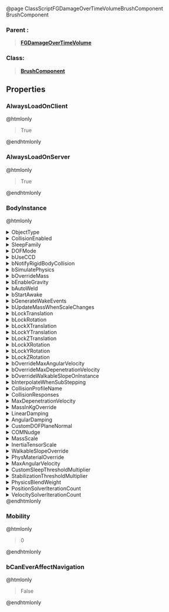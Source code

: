 @page ClassScriptFGDamageOverTimeVolumeBrushComponent BrushComponent
### Parent :
<b><a href="_class_script_f_g_damage_over_time_volume.html"><blockquote>FGDamageOverTimeVolume</blockquote></a></b>
### Class:
<b><a href="_class_script_brush_component.html"><blockquote>BrushComponent</blockquote></a></b>
## Properties
### AlwaysLoadOnClient
@htmlonly
<blockquote>True</blockquote>
@endhtmlonly

### AlwaysLoadOnServer
@htmlonly
<blockquote>True</blockquote>
@endhtmlonly

### BodyInstance
@htmlonly
<details>
 <summary>ObjectType</summary>
<blockquote>0</blockquote>
</details>
<details>
 <summary>CollisionEnabled</summary>
<blockquote>1</blockquote>
</details>
<details>
 <summary>SleepFamily</summary>
<blockquote>ESleepFamily::Normal</blockquote>
</details>
<details>
 <summary>DOFMode</summary>
<blockquote>0</blockquote>
</details>
<details>
 <summary>bUseCCD</summary>
<blockquote>False</blockquote>
</details>
<details>
 <summary>bNotifyRigidBodyCollision</summary>
<blockquote>False</blockquote>
</details>
<details>
 <summary>bSimulatePhysics</summary>
<blockquote>False</blockquote>
</details>
<details>
 <summary>bOverrideMass</summary>
<blockquote>False</blockquote>
</details>
<details>
 <summary>bEnableGravity</summary>
<blockquote>True</blockquote>
</details>
<details>
 <summary>bAutoWeld</summary>
<blockquote>False</blockquote>
</details>
<details>
 <summary>bStartAwake</summary>
<blockquote>True</blockquote>
</details>
<details>
 <summary>bGenerateWakeEvents</summary>
<blockquote>False</blockquote>
</details>
<details>
 <summary>bUpdateMassWhenScaleChanges</summary>
<blockquote>False</blockquote>
</details>
<details>
 <summary>bLockTranslation</summary>
<blockquote>True</blockquote>
</details>
<details>
 <summary>bLockRotation</summary>
<blockquote>True</blockquote>
</details>
<details>
 <summary>bLockXTranslation</summary>
<blockquote>False</blockquote>
</details>
<details>
 <summary>bLockYTranslation</summary>
<blockquote>False</blockquote>
</details>
<details>
 <summary>bLockZTranslation</summary>
<blockquote>False</blockquote>
</details>
<details>
 <summary>bLockXRotation</summary>
<blockquote>False</blockquote>
</details>
<details>
 <summary>bLockYRotation</summary>
<blockquote>False</blockquote>
</details>
<details>
 <summary>bLockZRotation</summary>
<blockquote>False</blockquote>
</details>
<details>
 <summary>bOverrideMaxAngularVelocity</summary>
<blockquote>False</blockquote>
</details>
<details>
 <summary>bOverrideMaxDepenetrationVelocity</summary>
<blockquote>False</blockquote>
</details>
<details>
 <summary>bOverrideWalkableSlopeOnInstance</summary>
<blockquote>False</blockquote>
</details>
<details>
 <summary>bInterpolateWhenSubStepping</summary>
<blockquote>True</blockquote>
</details>
<details>
 <summary>CollisionProfileName</summary>
<blockquote>OverlapAll</blockquote>
</details>
<details>
 <summary>CollisionResponses</summary>
<details>
 <summary>ResponseArray</summary>
<ol>
<li>
<details>
 <summary>Channel</summary>
<blockquote>WorldStatic</blockquote>
</details>
<details>
 <summary>Response</summary>
<blockquote>1</blockquote>
</details>
</li>
<li>
<details>
 <summary>Channel</summary>
<blockquote>WorldDynamic</blockquote>
</details>
<details>
 <summary>Response</summary>
<blockquote>1</blockquote>
</details>
</li>
<li>
<details>
 <summary>Channel</summary>
<blockquote>Pawn</blockquote>
</details>
<details>
 <summary>Response</summary>
<blockquote>1</blockquote>
</details>
</li>
<li>
<details>
 <summary>Channel</summary>
<blockquote>Visibility</blockquote>
</details>
<details>
 <summary>Response</summary>
<blockquote>1</blockquote>
</details>
</li>
<li>
<details>
 <summary>Channel</summary>
<blockquote>Camera</blockquote>
</details>
<details>
 <summary>Response</summary>
<blockquote>1</blockquote>
</details>
</li>
<li>
<details>
 <summary>Channel</summary>
<blockquote>PhysicsBody</blockquote>
</details>
<details>
 <summary>Response</summary>
<blockquote>1</blockquote>
</details>
</li>
<li>
<details>
 <summary>Channel</summary>
<blockquote>Vehicle</blockquote>
</details>
<details>
 <summary>Response</summary>
<blockquote>1</blockquote>
</details>
</li>
<li>
<details>
 <summary>Channel</summary>
<blockquote>Destructible</blockquote>
</details>
<details>
 <summary>Response</summary>
<blockquote>1</blockquote>
</details>
</li>
<li>
<details>
 <summary>Channel</summary>
<blockquote>Projectile</blockquote>
</details>
<details>
 <summary>Response</summary>
<blockquote>1</blockquote>
</details>
</li>
<li>
<details>
 <summary>Channel</summary>
<blockquote>Resource</blockquote>
</details>
<details>
 <summary>Response</summary>
<blockquote>1</blockquote>
</details>
</li>
<li>
<details>
 <summary>Channel</summary>
<blockquote>BuildGun</blockquote>
</details>
<details>
 <summary>Response</summary>
<blockquote>1</blockquote>
</details>
</li>
<li>
<details>
 <summary>Channel</summary>
<blockquote>WeaponInstantHit</blockquote>
</details>
<details>
 <summary>Response</summary>
<blockquote>1</blockquote>
</details>
</li>
<li>
<details>
 <summary>Channel</summary>
<blockquote>VehicleWheelQuery</blockquote>
</details>
<details>
 <summary>Response</summary>
<blockquote>1</blockquote>
</details>
</li>
</ol>
</details>
</details>
<details>
 <summary>MaxDepenetrationVelocity</summary>
<blockquote>0</blockquote>
</details>
<details>
 <summary>MassInKgOverride</summary>
<blockquote>100</blockquote>
</details>
<details>
 <summary>LinearDamping</summary>
<blockquote>0.009999999776482582</blockquote>
</details>
<details>
 <summary>AngularDamping</summary>
<blockquote>0</blockquote>
</details>
<details>
 <summary>CustomDOFPlaneNormal</summary>
<details>
 <summary>X</summary>
<blockquote>0</blockquote>
</details>
<details>
 <summary>Y</summary>
<blockquote>0</blockquote>
</details>
<details>
 <summary>Z</summary>
<blockquote>0</blockquote>
</details>
</details>
<details>
 <summary>COMNudge</summary>
<details>
 <summary>X</summary>
<blockquote>0</blockquote>
</details>
<details>
 <summary>Y</summary>
<blockquote>0</blockquote>
</details>
<details>
 <summary>Z</summary>
<blockquote>0</blockquote>
</details>
</details>
<details>
 <summary>MassScale</summary>
<blockquote>1</blockquote>
</details>
<details>
 <summary>InertiaTensorScale</summary>
<details>
 <summary>X</summary>
<blockquote>1</blockquote>
</details>
<details>
 <summary>Y</summary>
<blockquote>1</blockquote>
</details>
<details>
 <summary>Z</summary>
<blockquote>1</blockquote>
</details>
</details>
<details>
 <summary>WalkableSlopeOverride</summary>
<details>
 <summary>WalkableSlopeBehavior</summary>
<blockquote>0</blockquote>
</details>
<details>
 <summary>WalkableSlopeAngle</summary>
<blockquote>0</blockquote>
</details>
</details>
<details>
 <summary>PhysMaterialOverride</summary>
<details>
 <summary>$Empty</summary>
<blockquote>True</blockquote>
</details>
</details>
<details>
 <summary>MaxAngularVelocity</summary>
<blockquote>3600</blockquote>
</details>
<details>
 <summary>CustomSleepThresholdMultiplier</summary>
<blockquote>1</blockquote>
</details>
<details>
 <summary>StabilizationThresholdMultiplier</summary>
<blockquote>1</blockquote>
</details>
<details>
 <summary>PhysicsBlendWeight</summary>
<blockquote>0</blockquote>
</details>
<details>
 <summary>PositionSolverIterationCount</summary>
<blockquote>8</blockquote>
</details>
<details>
 <summary>VelocitySolverIterationCount</summary>
<blockquote>1</blockquote>
</details>
@endhtmlonly

### Mobility
@htmlonly
<blockquote>0</blockquote>
@endhtmlonly

### bCanEverAffectNavigation
@htmlonly
<blockquote>False</blockquote>
@endhtmlonly

